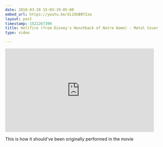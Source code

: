 ```yaml
---
date: 2018-03-28 15:03:19-05:00
embed_url: https://youtu.be/di1XUB0YIzw
layout: post
timestamp: 1522267399
title: Hellfire (from Disney's Hunchback of Notre Dame) - Metal Cover
type: video

---
```

<iframe width="480" height="270" src="https://www.youtube.com/embed/di1XUB0YIzw?feature=oembed" frameborder="0" allow="autoplay; encrypted-media" allowfullscreen></iframe>

This is how it should've been originally performed in the movie